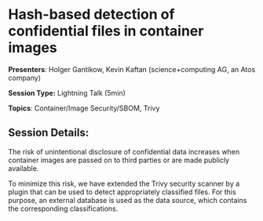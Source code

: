 # Hash-based detection of confidential files in container images 

**Presenters**: Holger Gantikow, Kevin Kaftan (science+computing AG, an Atos company)

**Session Type:** Lightning Talk (5min)

**Topics**: Container/Image Security/SBOM, Trivy

## Session Details:

The risk of unintentional disclosure of confidential data increases when container images are passed on to third parties or are made publicly available.

To minimize this risk, we have extended the Trivy security scanner by a plugin that can be used to detect appropriately classified files. For this purpose, an external database is used as the data source, which contains the corresponding classifications.

